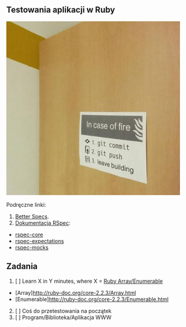## Testowania aplikacji w Ruby

![GIT](images/github_in_case_of_fire.jpg)

Podręczne linki:

1. [Better Specs](http://betterspecs.org/).
1. [Dokumentacja RSpec](http://rspec.info/):
  - [rspec-core](https://github.com/rspec/rspec-core)
  - [rspec-expectations](https://github.com/rspec/rspec-expectations)
  - [rspec-mocks](https://github.com/rspec/rspec-mocks)


## Zadania

1. [ ] Learn X in Y minutes, where X = [Ruby Array/Enumerable](/)
  - [Array]http://ruby-doc.org/core-2.2.3/Array.html
  - [Enumerable]http://ruby-doc.org/core-2.2.3/Enumerable.html
2. [ ] Coś do przetestowania na początek
3. [ ] Program/Biblioteka/Aplikacja WWW
